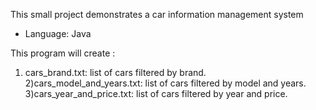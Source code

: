 This small project demonstrates a car information management system

- Language: Java

This program will create :
1) cars_brand.txt: list of cars filtered by brand.
2)cars_model_and_years.txt: list of cars filtered by model and years.
3)cars_year_and_price.txt: list of cars filtered by year and price.


